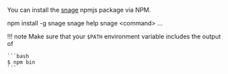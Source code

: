 You can install the [snage](https://www.npmjs.com/package/snage) npmjs package via NPM.

<div id="term-npm" data-termynal data-ty-typeDelay="40" data-ty-lineDelay="700">
    <span data-ty="input" data-ty-prompt="$">npm install -g snage</span>
    <span data-ty="progress" data-ty-progressChar="·"></span>
    <span data-ty="input" data-ty-prompt="$">snage help</span>
    <span data-ty>snage &lt;command&gt; ...</span>
</div>

!!! note
    Make sure that your `$PATH` environment variable includes the output of
    
    ```bash
    $ npm bin
    ```
